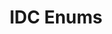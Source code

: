 ---
title: IDC Enums
position: 1.3
type: ""
description: IDCCmdsEnum and IDCVarsEnum

content_markdown: |-
  The IDC can generate two enums, 'IDCCmdsEnum', which contains the names of all your IDC cmds,
  and 'IDCVarsEnum', which contains the names of IDC variables and their classes.

  They are not strictly required, but can be used by other methods. One example is that the
  'RunCmdFromString' method uses the IDCCmdsEnum.

  When you add/remove an IDC cmd/var you need to regenerate the enums. You can do this by
  simply clicking on the 'Update IDC Enums' in the IDC Prefab.
  {: .warning }

---